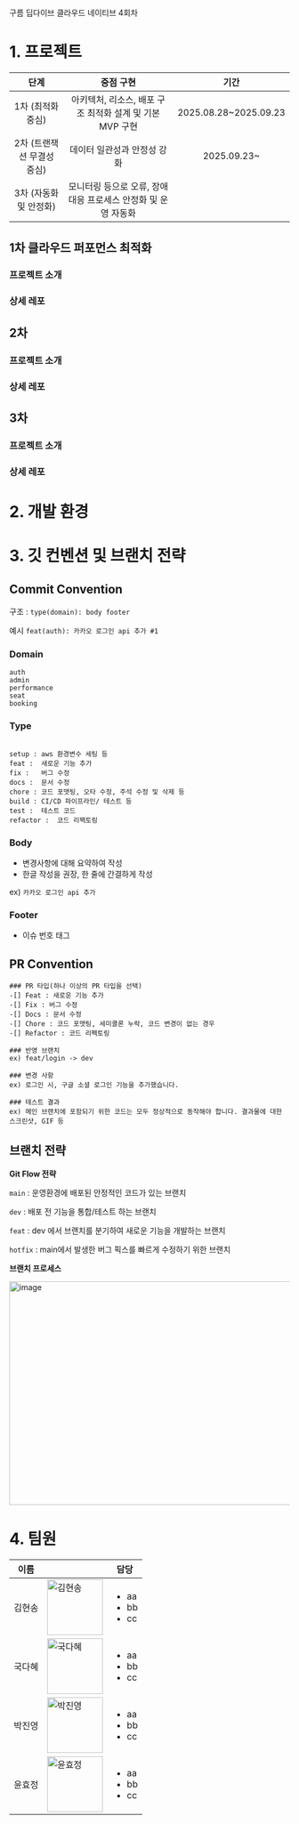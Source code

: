 # 
구름 딥다이브 클라우드 네이티브 4회차

# 1. 프로젝트

|단계|중점 구현|기간|
|:-:	|:-:	|:-:	|
|1차 (최적화 중심)|아키텍처, 리소스, 배포 구조 최적화 설계 및 기본 MVP 구현 |2025.08.28~2025.09.23|
|2차 (트랜잭션 무결성 중심)|데이터 일관성과 안정성 강화|2025.09.23~|
|3차 (자동화 및 안정화)|모니터링 등으로 오류, 장애 대응 프로세스 안정화 및 운영 자동화 ||

## 1차 클라우드 퍼포먼스 최적화
### 프로젝트 소개

### 상세 레포

## 2차 
### 프로젝트 소개
### 상세 레포

## 3차
### 프로젝트 소개
### 상세 레포

# 2. 개발 환경



# 3. 깃 컨벤션 및 브랜치 전략

## Commit Convention

구조 : `type(domain): body footer`

예시 `feat(auth): 카카오 로그인 api 추가 #1`

### Domain
```text
auth
admin
performance
seat
booking
```

### Type 

```text

setup :	aws 환경변수 세팅 등
feat :	새로운 기능 추가
fix :	버그 수정
docs :	문서 수정
chore :	코드 포맷팅, 오타 수정, 주석 수정 및 삭제 등
build :	CI/CD 파이프라인/ 테스트 등
test :	테스트 코드
refactor :	코드 리팩토링

```
### Body 
- 변경사항에 대해 요약하여 작성
- 한글 작성을 권장, 한 줄에 간결하게 작성

ex) `카카오 로그인 api 추가`
### Footer 
- 이슈 번호 태그

## PR Convention
```
### PR 타입(하나 이상의 PR 타입을 선택)
-[] Feat : 새로운 기능 추가
-[] Fix : 버그 수정
-[] Docs : 문서 수정
-[] Chore : 코드 포맷팅, 세미콜론 누락, 코드 변경이 없는 경우
-[] Refactor : 코드 리펙토링

### 반영 브랜치
ex) feat/login -> dev

### 변경 사항
ex) 로그인 시, 구글 소셜 로그인 기능을 추가했습니다.

### 테스트 결과
ex) 메인 브랜치에 포함되기 위한 코드는 모두 정상적으로 동작해야 합니다. 결과물에 대한 스크린샷, GIF 등

```

## 브랜치 전략
**Git Flow 전략**

`main` : 운영환경에 배포된 안정적인 코드가 있는 브랜치

`dev` : 배포 전 기능을 통합/테스트 하는 브랜치 

`feat` : dev 에서 브랜치를 분기하여 새로운 기능을 개발하는 브랜치

`hotfix` : main에서 발생한 버그 픽스를 빠르게 수정하기 위한 브랜치

**브랜치 프로세스**

<img width="521" height="402" alt="image" src="https://github.com/user-attachments/assets/bd52bc2a-bf4c-4248-89f6-76ab9c26fda5" />


# 4. 팀원
|이름|| 담당 |
|-----------------|-----------------|-----------------|
| 김현송    |  <img src="https://github.com/user-attachments/assets/67d80433-e382-4833-9671-6bda6a116bc5" alt="김현송" width="100"> | <ul><li>aa</li><li>bb</li><li>cc</li></ul>     |
| 국다혜   |  <img src="https://github.com/user-attachments/assets/56d20aad-2132-42b4-aa69-afa1875c1641" alt="국다혜" width="100">| <ul><li>aa</li><li>bb</li><li>cc</li></ul> |
| 박진영   |  <img src="https://github.com/user-attachments/assets/de9ff1ec-f113-43ad-921b-c565409b3598" alt="박진영" width="100">    |<ul><li>aa</li><li>bb</li><li>cc</li></ul>  |
| 윤효정    |  <img src="https://avatars.githubusercontent.com/u/77730511?v=4" alt="윤효정" width="100">    | <ul><li>aa</li><li>bb</li><li>cc</li></ul>    |
